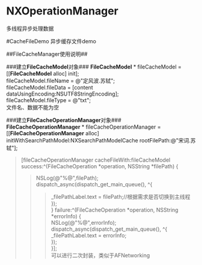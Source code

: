 # NXOperationManager
多线程异步处理数据

#CacheFileDemo
异步缓存文件demo

##FileCacheManager使用说明##

###建立**FileCacheModel**对象###
**FileCacheModel** * fileCacheModel = [[**FileCacheModel** alloc] init];  
fileCacheModel.fileName = @"定风波.苏轼";  
fileCacheModel.fileData = [content dataUsingEncoding:NSUTF8StringEncoding];  
fileCacheModel.fileType = @"txt";  
文件名、数据不能为空

###建立**FileCacheOperationManager**对象###
**FileCacheOperationManager** * fileCacheOperationManager =[[**FileCacheOperationManager** alloc] initWithSearchPathModel:NXSearchPathModelCache rootFilePath:@"宋词.苏轼"];  
>[fileCacheOperationManager cacheFileWith:fileCacheModel success:^(FileCacheOperation *operation, NSString *filePath) {  
>>NSLog(@"%@",filePath);  
>>dispatch_async(dispatch_get_main_queue(), ^{  
>>>_filePathLabel.text = filePath;//根据需求是否切换到主线程  
>>});  
} failure:^(FileCacheOperation *operation, NSString *errorInfo) {  
>>NSLog(@"%@",errorInfo);  
>>dispatch_async(dispatch_get_main_queue(), ^{  
>>>_filePathLabel.text = errorInfo;  
>>});  
}];  
可以进行二次封装，类似于AFNetworking


